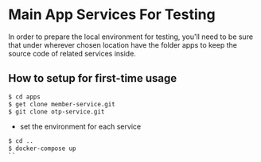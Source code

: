 # Main App Services For Testing



In order to prepare the local environment for testing, you'll need to be sure that under wherever chosen location have the folder apps to keep the source code of related services inside.

## How to setup for first-time usage
```sh
$ cd apps
$ get clone member-service.git
$ git clone otp-service.git
```
- set the environment for each service
```sh
$ cd ..
$ docker-compose up
``
